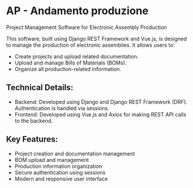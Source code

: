 # AP - Andamento produzione 
Project Management Software for Electronic Assembly Production

This software, built using Django REST Framework and Vue.js, is designed to manage the production of electronic assemblies. It allows users to:

- Create projects and upload related documentation.
- Upload and manage Bills of Materials (BOMs).
- Organize all production-related information.

## Technical Details:

- Backend: Developed using Django and Django REST Framework (DRF). Authentication is handled via sessions.
- Frontend: Developed using Vue.js and Axios for making REST API calls to the backend.

## Key Features:

- Project creation and documentation management
- BOM upload and management
- Production information organization
- Secure authentication using sessions
- Modern and responsive user interface
